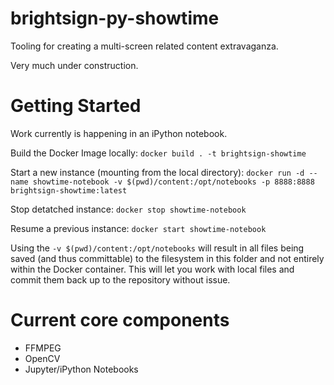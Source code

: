 brightsign-py-showtime
======================

Tooling for creating a multi-screen related content extravaganza.

Very much under construction.


# Getting Started
Work currently is happening in an iPython notebook.

Build the Docker Image locally:
`docker build . -t brightsign-showtime`

Start a new instance (mounting from the local directory):
`docker run -d --name showtime-notebook -v $(pwd)/content:/opt/notebooks -p 8888:8888 brightsign-showtime:latest`

Stop detatched instance:
`docker stop showtime-notebook`

Resume a previous instance:
`docker start showtime-notebook`

Using the `-v $(pwd)/content:/opt/notebooks` will result in all files being saved (and thus committable) to the filesystem in this folder and not entirely within the Docker container. This will let you work with local files and commit them back up to the repository without issue.


# Current core components
* FFMPEG
* OpenCV
* Jupyter/iPython Notebooks
